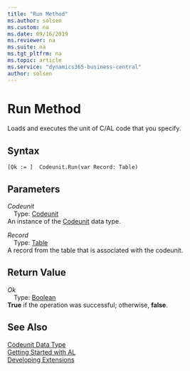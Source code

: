 ```yaml
---
title: "Run Method"
ms.author: solsen
ms.custom: na
ms.date: 09/16/2019
ms.reviewer: na
ms.suite: na
ms.tgt_pltfrm: na
ms.topic: article
ms.service: "dynamics365-business-central"
author: solsen
---
```

[//]: # (START>DO_NOT_EDIT)
[//]: # (IMPORTANT:Do not edit any of the content between here and the END>DO_NOT_EDIT.)
[//]: # (Any modifications should be made in the .resx files in the ModernDev repo.)
# Run Method
Loads and executes the unit of C/AL code that you specify.

## Syntax
```
[Ok := ]  Codeunit.Run(var Record: Table)
```
## Parameters
*Codeunit*  
&emsp;Type: [Codeunit](../codeunit/codeunit-data-type.md)  
An instance of the [Codeunit](../codeunit/codeunit-data-type.md) data type.  

*Record*  
&emsp;Type: [Table](../table/table-data-type.md)  
 A record from the table that is associated with the codeunit.  


## Return Value
*Ok*  
&emsp;Type: [Boolean](../boolean/boolean-data-type.md)  
**True** if the operation was successful; otherwise, **false**.  
  


[//]: # (IMPORTANT: END>DO_NOT_EDIT)
## See Also
[Codeunit Data Type](../codeunit/codeunit-data-type.md)  
[Getting Started with AL](../../devenv-get-started.md)  
[Developing Extensions](../../devenv-dev-overview.md)